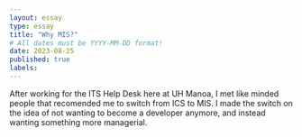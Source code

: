 ```yaml
---
layout: essay
type: essay
title: "Why MIS?"
# All dates must be YYYY-MM-DD format!
date: 2023-08-25
published: true
labels:
---
```


After working for the ITS Help Desk here at UH Manoa, I met like minded people that recomended me to switch from ICS to MIS. I made the switch on the idea of not wanting to become a developer anymore, and instead wanting something more managerial. 
